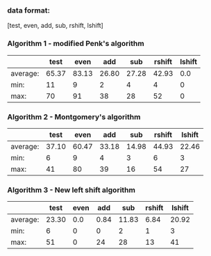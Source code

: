 ### data format:
[test, even, add, sub, rshift, lshift]

### Algorithm 1 - modified Penk's algorithm
|    | test | even | add | sub | rshift | lshift |
| ---|---------- |-------------| -----|---|---|---|
| average: | 65.37     | 83.13     | 26.80     | 27.28     | 42.93     | 0.0 |
| min:     | 11        | 9         | 2         | 4         | 4         | 0   |
| max:     | 70        | 91        | 38        | 28        | 52        | 0   |


### Algorithm 2 - Montgomery's algorithm
|    | test | even | add | sub | rshift | lshift |
| ---|---------- |-------------| -----|---|---|---|
| average: | 37.10     | 60.47     | 33.18     | 14.98     | 44.93     | 22.46     |
| min:     | 6         | 9         | 4         | 3         | 6         | 3         |
| max:     | 41        | 80        | 39        | 16        | 54        | 27        |


### Algorithm 3 - New left shift algorithm
|    | test | even | add | sub | rshift | lshift |
| ---|---------- |-------------| -----|---|---|---|
| average: | 23.30     | 0.0 | 0.84      | 11.83     | 6.84      | 20.92     |
| min:     | 6         | 0   | 0         | 2         | 1         | 3         |
| max:     | 51        | 0   | 24        | 28        | 13        | 41        |
